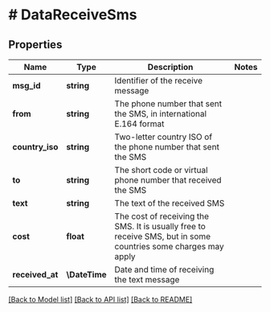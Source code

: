 # # DataReceiveSms

## Properties

Name | Type | Description | Notes
------------ | ------------- | ------------- | -------------
**msg_id** | **string** | Identifier of the receive message |
**from** | **string** | The phone number that sent the SMS, in international E.164 format |
**country_iso** | **string** | Two-letter country ISO of the phone number that sent the SMS |
**to** | **string** | The short code or virtual phone number that received the SMS |
**text** | **string** | The text of the received SMS |
**cost** | **float** | The cost of receiving the SMS. It is usually free to receive SMS, but in some countries some charges may apply |
**received_at** | **\DateTime** | Date and time of receiving the text message |

[[Back to Model list]](../../README.md#models) [[Back to API list]](../../README.md#endpoints) [[Back to README]](../../README.md)
